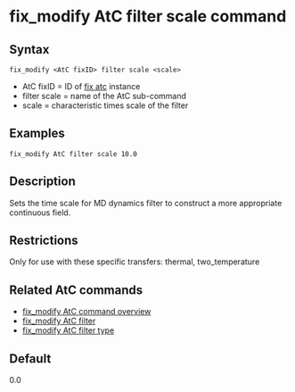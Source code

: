 # fix_modify AtC filter scale command

## Syntax

    fix_modify <AtC fixID> filter scale <scale>

-   AtC fixID = ID of [fix atc](fix_atc) instance
-   filter scale = name of the AtC sub-command
-   scale = characteristic times scale of the filter

## Examples

``` LAMMPS
fix_modify AtC filter scale 10.0
```

## Description

Sets the time scale for MD dynamics filter to construct a more
appropriate continuous field.

## Restrictions

Only for use with these specific transfers: thermal, two_temperature

## Related AtC commands

-   [fix_modify AtC command overview](atc_fix_modify)
-   [fix_modify AtC filter](atc_time_filter)
-   [fix_modify AtC filter type](atc_filter_type)

## Default

0.0
